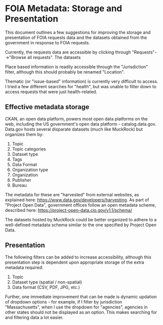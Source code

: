 # FOIA Metadata: Storage and Presentation

This document outlines a few suggestions for improving the storage and presentation of FOIA requests data and the datasets obtained from the government in response to FOIA requests.

Currently, the requests data are accessible by clicking through "Requests"-->"Browse all requests". The datasets 

Place based information is readily accessible through the "Jurisdiction" filter, although this should probably be renamed "Location".

Thematic (or "issue-based" information) is currently very difficult to access. I tried a few different searches for "health", but was unable to filter down to access requests that were just health-related.

## Effective metadata storage

CKAN, an open data platform, powers most open data platforms on the web, including the US government's open data platform - catalog.data.gov. Data.gov hosts several disparate datasets (much like MuckRock) but organizes them by:

1. Topic
2. Topic categories
3. Dataset type
4. Tags
5. Data Format
6. Organization type
7. Organization
8. Publisher
9. Bureau

The metadata for these are "harvested" from external websites, as explained here: https://www.data.gov/developers/harvesting. As part of "Project Open Data", government offices follow an open metadata scheme, described here: https://project-open-data.cio.gov/v1.1/schema/

The datasets hosted by MuckRock could be better organized to adhere to a well-defined metadata schema similar to the one specified by Project Open Data. 


## Presentation
The following filters can be added to increase accessibility, although this presentation step is dependent upon appropriate storage of the extra metadata required:
1. Topic
2. Dataset type (spatial / non-spatial)
3. Data format (CSV, PDF, JPG, etc.)

Further, one immediate improvement that can be made is dynamic updation of dropdown options - for example, if I filter by jurisdiction "Massachusetts", when I use the dropdown for "agencies", agencies in other states should not be displayed as an option. This makes searching for and filtering data a lot easier.


